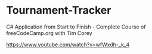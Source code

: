 # Tournament-Tracker
C# Application from Start to Finish - Complete Course of freeCodeCamp.org with Tim Corey

https://www.youtube.com/watch?v=wfWxdh-_k_4 
